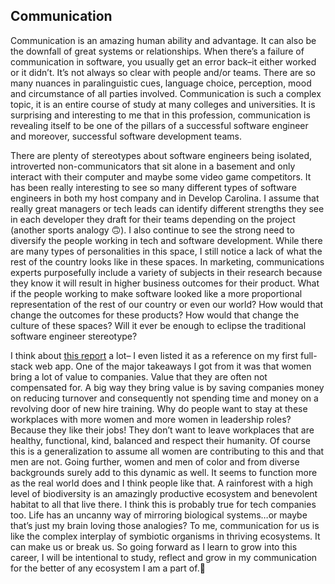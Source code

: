 ## Communication
Communication is an amazing human ability and advantage. It can also be the downfall of great systems or relationships. When there’s a failure of communication in software, you usually get an error back–it either worked or it didn’t. It’s not always so clear with people and/or teams. There are so many nuances in paralinguistic cues, language choice, perception, mood and circumstance of all parties involved. Communication is such a complex topic, it is an entire course of study at many colleges and universities. It is surprising and interesting to me that in this profession, communication is revealing itself to be one of the pillars of a successful software engineer and moreover, successful software development teams. 

There are plenty of stereotypes about software engineers being isolated, introverted non-communicators that sit alone in a basement and only interact with their computer and maybe some video game competitors. It has been really interesting to see so many different types of software engineers in both my host company and in Develop Carolina. I assume that really great managers or tech leads can identify different strengths they see in each developer they draft for their teams depending on the project (another sports analogy 🙃). I also continue to see the strong need to diversify the people working in tech and software development. While there are many types of personalities in this space, I still notice a lack of what the rest of the country looks like in these spaces. In marketing, communications experts purposefully include a variety of subjects in their research because they know it will result in higher business outcomes for their product. What if the people working to make software looked like a more proportional representation of the rest of our country or even our world? How would that change the outcomes for these products? How would that change the culture of these spaces? Will it ever be enough to eclipse the traditional software engineer stereotype?

I think about [this report](https://www.mckinsey.com/featured-insights/diversity-and-inclusion/women-in-the-workplace/) a lot– I even listed it as a reference on my first full-stack web app. One of the major takeaways I got from it was that women bring a lot of value to companies. Value that they are often not compensated for. A big way they bring value is by saving companies money on reducing turnover and consequently not spending time and money on a revolving door of new hire training. Why do people want to stay at these workplaces with more women and more women in leadership roles? Because they like their jobs! They don’t want to leave workplaces that are healthy, functional, kind, balanced and respect their humanity. Of course this is a generalization to assume all women are contributing to this and that men are not. Going further, women and men of color and from diverse backgrounds surely add to this dynamic as well. It seems to function more as the real world does and I think people like that. A rainforest with a high level of biodiversity is an amazingly productive ecosystem and benevolent habitat to all that live there. I think this is probably true for tech companies too. Life has an uncanny way of mirroring biological systems…or maybe that’s just my brain loving those analogies? To me, communication for us is like the complex interplay of symbiotic organisms in thriving ecosystems. It can make us or break us. So going forward as I learn to grow into this career, I will be intentional to study, reflect and grow in my communication for the better of any ecosystem I am a part of.🌳

